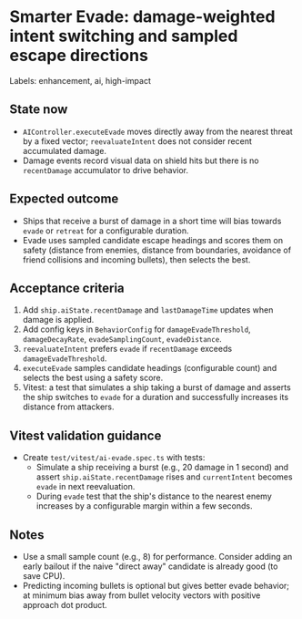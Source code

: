 # Smarter Evade: damage-weighted intent switching and sampled escape directions

Labels: enhancement, ai, high-impact

State now
---------
- `AIController.executeEvade` moves directly away from the nearest threat by a fixed vector; `reevaluateIntent` does not consider recent accumulated damage.
- Damage events record visual data on shield hits but there is no `recentDamage` accumulator to drive behavior.

Expected outcome
----------------
- Ships that receive a burst of damage in a short time will bias towards `evade` or `retreat` for a configurable duration.
- Evade uses sampled candidate escape headings and scores them on safety (distance from enemies, distance from boundaries, avoidance of friend collisions and incoming bullets), then selects the best.

Acceptance criteria
-------------------
1. Add `ship.aiState.recentDamage` and `lastDamageTime` updates when damage is applied.
2. Add config keys in `BehaviorConfig` for `damageEvadeThreshold`, `damageDecayRate`, `evadeSamplingCount`, `evadeDistance`.
3. `reevaluateIntent` prefers `evade` if `recentDamage` exceeds `damageEvadeThreshold`.
4. `executeEvade` samples candidate headings (configurable count) and selects the best using a safety score.
5. Vitest: a test that simulates a ship taking a burst of damage and asserts the ship switches to `evade` for a duration and successfully increases its distance from attackers.

Vitest validation guidance
-------------------------
- Create `test/vitest/ai-evade.spec.ts` with tests:
  - Simulate a ship receiving a burst (e.g., 20 damage in 1 second) and assert `ship.aiState.recentDamage` rises and `currentIntent` becomes `evade` in next reevaluation.
  - During `evade` test that the ship's distance to the nearest enemy increases by a configurable margin within a few seconds.

Notes
-----
- Use a small sample count (e.g., 8) for performance. Consider adding an early bailout if the naive "direct away" candidate is already good (to save CPU).
- Predicting incoming bullets is optional but gives better evade behavior; at minimum bias away from bullet velocity vectors with positive approach dot product.